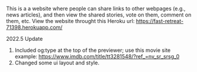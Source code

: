 This is a a website where people can share links to other webpages (e.g., news articles), and then view the shared stories, vote on them, comment on them, etc.
View the website throught this Heroku url: https://fast-retreat-71398.herokuapp.com/

2022.5 Update
1. Included og:type at the top of the previewer; use this movie site example: https://www.imdb.com/title/tt3281548/?ref_=nv_sr_srsg_0
2. Changed some ui layout and style.
